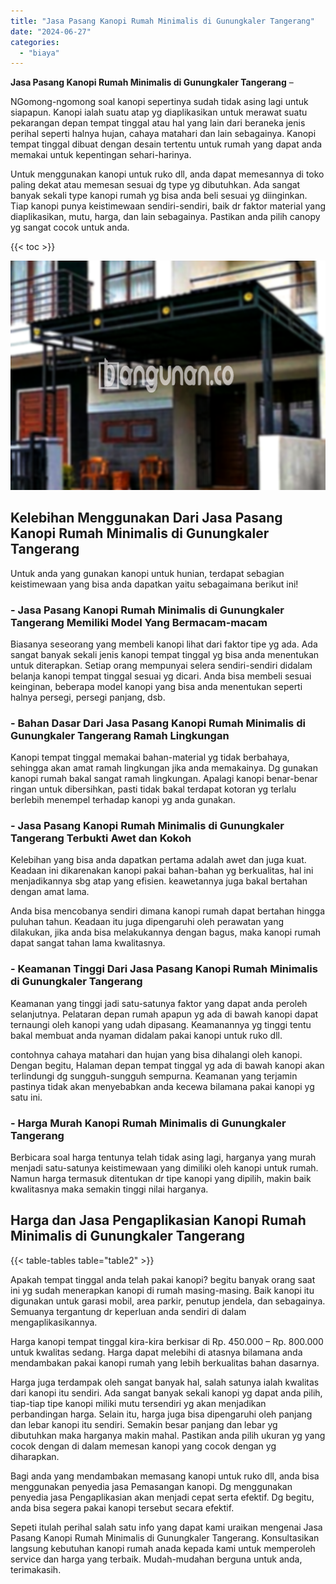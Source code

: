 ```yaml
---
title: "Jasa Pasang Kanopi Rumah Minimalis di Gunungkaler Tangerang"
date: "2024-06-27"
categories: 
  - "biaya"
---
```


**Jasa Pasang Kanopi Rumah Minimalis di Gunungkaler Tangerang** –

NGomong-ngomong soal kanopi sepertinya sudah tidak asing lagi untuk siapapun. Kanopi ialah suatu atap yg diaplikasikan untuk merawat suatu pekarangan depan tempat tinggal atau hal yang lain dari beraneka jenis perihal seperti halnya hujan, cahaya matahari dan lain sebagainya. Kanopi tempat tinggal dibuat dengan desain tertentu untuk rumah yang dapat anda memakai untuk kepentingan sehari-harinya.

Untuk menggunakan kanopi untuk ruko dll, anda dapat memesannya di toko paling dekat atau memesan sesuai dg type yg dibutuhkan. Ada sangat banyak sekali type kanopi rumah yg bisa anda beli sesuai yg diinginkan. Tiap kanopi punya keistimewaan sendiri-sendiri, baik dr faktor material yang diaplikasikan, mutu, harga, dan lain sebagainya. Pastikan anda pilih canopy yg sangat cocok untuk anda.

{{< toc >}}

![Jasa Pasang Kanopi Rumah Minimalis di Gunungkaler Tangerang](/images/harga-kanopi-minimalis-53.png)

## Kelebihan Menggunakan Dari Jasa Pasang Kanopi Rumah Minimalis di Gunungkaler Tangerang

Untuk anda yang gunakan kanopi untuk hunian, terdapat sebagian keistimewaan yang bisa anda dapatkan yaitu sebagaimana berikut ini!

### \- Jasa Pasang Kanopi Rumah Minimalis di Gunungkaler Tangerang Memiliki Model Yang Bermacam-macam

Biasanya seseorang yang membeli kanopi lihat dari faktor tipe yg ada. Ada sangat banyak sekali jenis kanopi tempat tinggal yg bisa anda menentukan untuk diterapkan. Setiap orang mempunyai selera sendiri-sendiri didalam belanja kanopi tempat tinggal sesuai yg dicari. Anda bisa membeli sesuai keinginan, beberapa model kanopi yang bisa anda menentukan seperti halnya persegi, persegi panjang, dsb.

### \- Bahan Dasar Dari Jasa Pasang Kanopi Rumah Minimalis di Gunungkaler Tangerang Ramah Lingkungan

Kanopi tempat tinggal memakai bahan-material yg tidak berbahaya, sehingga akan amat ramah lingkungan jika anda memakainya. Dg gunakan kanopi rumah bakal sangat ramah lingkungan. Apalagi kanopi benar-benar ringan untuk dibersihkan, pasti tidak bakal terdapat kotoran yg terlalu berlebih menempel terhadap kanopi yg anda gunakan.

### \- Jasa Pasang Kanopi Rumah Minimalis di Gunungkaler Tangerang Terbukti Awet dan Kokoh

Kelebihan yang bisa anda dapatkan pertama adalah awet dan juga kuat. Keadaan ini dikarenakan kanopi pakai bahan-bahan yg berkualitas, hal ini menjadikannya sbg atap yang efisien. keawetannya juga bakal bertahan dengan amat lama.

Anda bisa mencobanya sendiri dimana kanopi rumah dapat bertahan hingga puluhan tahun. Keadaan itu juga dipengaruhi oleh perawatan yang dilakukan, jika anda bisa melakukannya dengan bagus, maka kanopi rumah dapat sangat tahan lama kwalitasnya.

### \- Keamanan Tinggi Dari Jasa Pasang Kanopi Rumah Minimalis di Gunungkaler Tangerang

Keamanan yang tinggi jadi satu-satunya faktor yang dapat anda peroleh selanjutnya. Pelataran depan rumah apapun yg ada di bawah kanopi dapat ternaungi oleh kanopi yang udah dipasang. Keamanannya yg tinggi tentu bakal membuat anda nyaman didalam pakai kanopi untuk ruko dll.

contohnya cahaya matahari dan hujan yang bisa dihalangi oleh kanopi. Dengan begitu, Halaman depan tempat tinggal yg ada di bawah kanopi akan terlindungi dg sungguh-sungguh sempurna. Keamanan yang terjamin pastinya tidak akan menyebabkan anda kecewa bilamana pakai kanopi yg satu ini.

### \- Harga Murah Kanopi Rumah Minimalis di Gunungkaler Tangerang

Berbicara soal harga tentunya telah tidak asing lagi, harganya yang murah menjadi satu-satunya keistimewaan yang dimiliki oleh kanopi untuk rumah. Namun harga termasuk ditentukan dr tipe kanopi yang dipilih, makin baik kwalitasnya maka semakin tinggi nilai harganya.

## Harga dan Jasa Pengaplikasian Kanopi Rumah Minimalis di Gunungkaler Tangerang

{{< table-tables table="table2" >}}

Apakah tempat tinggal anda telah pakai kanopi? begitu banyak orang saat ini yg sudah menerapkan kanopi di rumah masing-masing. Baik kanopi itu digunakan untuk garasi mobil, area parkir, penutup jendela, dan sebagainya. Semuanya tergantung dr keperluan anda sendiri di dalam mengaplikasikannya.

Harga kanopi tempat tinggal kira-kira berkisar di Rp. 450.000 – Rp. 800.000 untuk kwalitas sedang. Harga dapat melebihi di atasnya bilamana anda mendambakan pakai kanopi rumah yang lebih berkualitas bahan dasarnya.

Harga juga terdampak oleh sangat banyak hal, salah satunya ialah kwalitas dari kanopi itu sendiri. Ada sangat banyak sekali kanopi yg dapat anda pilih, tiap-tiap tipe kanopi miliki mutu tersendiri yg akan menjadikan perbandingan harga. Selain itu, harga juga bisa dipengaruhi oleh panjang dan lebar kanopi itu sendiri. Semakin besar panjang dan lebar yg dibutuhkan maka harganya makin mahal. Pastikan anda pilih ukuran yg yang cocok dengan di dalam memesan kanopi yang cocok dengan yg diharapkan.

Bagi anda yang mendambakan memasang kanopi untuk ruko dll, anda bisa menggunakan penyedia jasa Pemasangan kanopi. Dg menggunakan penyedia jasa Pengaplikasian akan menjadi cepat serta efektif. Dg begitu, anda bisa segera pakai kanopi tersebut secara efektif.

Sepeti itulah perihal salah satu info yang dapat kami uraikan mengenai Jasa Pasang Kanopi Rumah Minimalis di Gunungkaler Tangerang. Konsultasikan langsung kebutuhan kanopi rumah anada kepada kami untuk memperoleh service dan harga yang terbaik. Mudah-mudahan berguna untuk anda, terimakasih.
